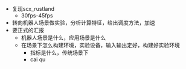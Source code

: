 - 复现scx_rustland
	- 30fps-45fps
- 转向机器人场景做实验，分析计算特征，给出调度方法，加速
- 要正式的汇报
	- 机器人场景是什么，应用场景是什么
	- 在场景下怎么构建环境，实验设备，输入输出定好，构建好实验环境
		- 指标是什么，传统场景下
		- cai qu